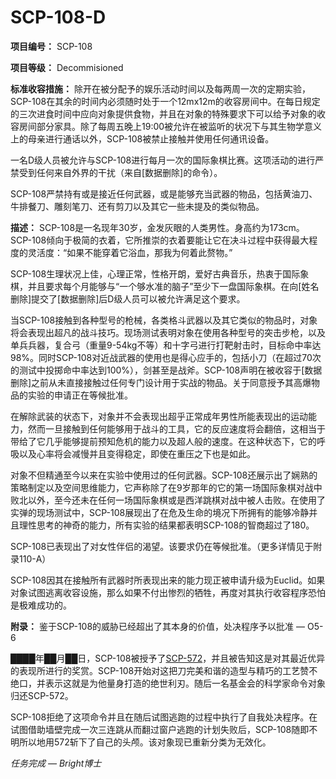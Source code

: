 # SCP-108-D
                        

**项目编号：** SCP-108

**项目等级：** Decommisioned

**标准收容措施：** 除开在被分配予的娱乐活动时间以及每两周一次的定期实验，SCP-108在其余的时间内必须随时处于一个12mx12m的收容房间中。在每日规定的三次进食时间中应向对象提供食物，并且在对象的特殊要求下可以给予对象的收容房间部分家具。除了每周五晚上19:00被允许在被监听的状况下与其生物学意义上的母亲进行通话以外，SCP-108被禁止接触并使用任何通讯设备。

一名D级人员被允许与SCP-108进行每月一次的国际象棋比赛。这项活动的进行严禁受到任何来自外界的干扰（来自[数据删除]的命令）。

SCP-108严禁持有或是接近任何武器，或是能够充当武器的物品，包括黄油刀、牛排餐刀、雕刻笔刀、还有剪刀以及其它一些未提及的类似物品。

**描述：** SCP-108是一名现年30岁，金发灰眼的人类男性。身高约为173cm。SCP-108倾向于极简的衣着，它所推崇的衣着要能让它在决斗过程中获得最大程度的灵活度：“如果不能穿着它浴血，那我为何着此赘物。”

SCP-108生理状况上佳，心理正常，性格开朗，爱好古典音乐，热衷于国际象棋，并且要求每个月能够与“一个够水准的脑子”至少下一盘国际象棋。在向[姓名删除]提交了[数据删除]后D级人员可以被允许满足这个要求。

当SCP-108接触到各种型号的枪械，各类格斗武器以及其它类似的物品时，对象将会表现出超凡的战斗技巧。现场测试表明对象在使用各种型号的突击步枪，以及单兵兵器，复合弓（重量9-54kg不等）和十字弓进行打靶射击时，目标命中率达98%。同时SCP-108对近战武器的使用也是得心应手的，包括小刀（在超过70次的测试中投掷命中率达到100%），剑甚至是战斧。SCP-108声明在被收容于[数据删除]之前从未直接接触过任何专门设计用于实战的物品。关于同意授予其高爆物品的实验的申请正在等候批准。

在解除武装的状态下，对象并不会表现出超乎正常成年男性所能表现出的运动能力，然而一旦接触到任何能够用于战斗的工具，它的反应速度将会翻倍，这相当于带给了它几乎能够提前预知危机的能力以及超人般的速度。在这种状态下，它的呼吸以及心率将会减慢并且变得稳定，即使在重压之下也是如此。

对象不但精通至今以来在实验中使用过的任何武器。SCP-108还展示出了娴熟的策略制定以及空间思维能力，它声称除了在9岁那年的它的第一场国际象棋对战中败北以外，至今还未在任何一场国际象棋或是西洋跳棋对战中被人击败。在使用了实弹的现场测试中，SCP-108展现出了在危及生命的境况下所拥有的能够冷静并且理性思考的神奇的能力，所有实验的结果都表明SCP-108的智商超过了180。

SCP-108已表现出了对女性伴侣的渴望。该要求仍在等候批准。（更多详情见于附录110-A）

SCP-108因其在接触所有武器时所表现出来的能力现正被申请升级为Euclid。如果对象试图逃离收容设施，那么如果不付出惨烈的牺牲，再度对其执行收容程序恐怕是极难成功的。

**附录：** 鉴于SCP-108的威胁已经超出了其本身的价值，处决程序予以批准 — O5-6

████年██月██日，SCP-108被授予了[SCP-572](//scp-wiki-cn.wikidot.com/scp-572)，并且被告知这是对其最近优异的表现所进行的奖赏。SCP-108开始对这把刀完美和谐的造型与精巧的工艺赞不绝口，并表示这就是为他量身打造的绝世利刃。随后一名基金会的科学家命令对象归还SCP-572。

SCP-108拒绝了这项命令并且在随后试图逃跑的过程中执行了自我处决程序。在试图借助墙壁完成一次三连跳从而翻过窗户逃跑的计划失败后，SCP-108随即不明所以地用572斩下了自己的头颅。该对象现已重新分类为无效化。

*任务完成 — Bright博士* 


                    